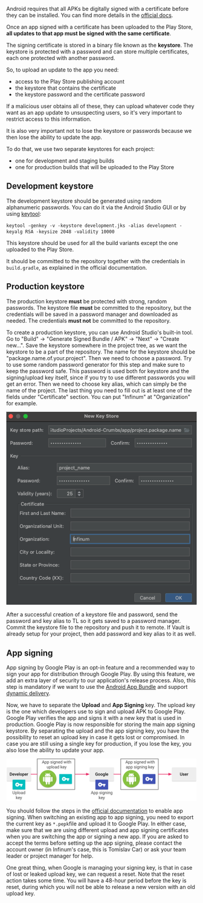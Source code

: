 Android requires that all APKs be digitally signed with a certificate before they can be installed.
You can find more details in the [official docs](https://developer.android.com/studio/publish/app-signing.html).

Once an app signed with a certificate has been uploaded to the Play Store, **all updates to that app must be signed with the same certificate**.

The signing certificate is stored in a binary file known as the **keystore**.
The keystore is protected with a password and can store multiple certificates, each one protected with another password.

So, to upload an update to the app you need:

- access to the Play Store publishing account
- the keystore that contains the certificate
- the keystore password and the certificate password

If a malicious user obtains all of these, they can upload whatever code they want as an app update to unsuspecting users, so it's very important to restrict access to this information.

It is also very important not to lose the keystore or passwords because we then lose the ability to update the app.

To do that, we use two separate keystores for each project:

- one for development and staging builds
- one for production builds that will be uploaded to the Play Store

## Development keystore

The development keystore should be generated using random alphanumeric passwords. You can do it via the Android Studio GUI or by using [keytool](http://docs.oracle.com/javase/6/docs/technotes/tools/solaris/keytool.html):

```shell
keytool -genkey -v -keystore development.jks -alias development -keyalg RSA -keysize 2048 -validity 10000
```

This keystore should be used for all the build variants except the one uploaded to the Play Store.

It should be committed to the repository together with the credentials in `build.gradle`, as explained in the official documentation.

## Production keystore

The production keystore **must** be protected with strong, random passwords. The keystore file **must** be committed to the repository, but the credentials will be saved in a password manager and downloaded as needed. The credentials **must not** be committed to the repository.

To create a production keystore, you can use Android Studio's built-in tool. Go to "Build" -> "Generate Signed Bundle / APK" -> "Next" -> "Create new...". Save the keystore somewhere in the project tree, as we want the keystore to be a part of the repository. The name for the keystore should be "package.name.of.your.project".
Then we need to choose a password. Try to use some random password generator for this step and make sure to keep the password safe. This password is used both for keystore and the signing/upload key itself, since if you try to use different passwords you will get an error. Then we need to choose key alias, which can simply be the name of the project. The last thing you need to fill out is at least one of the fields under "Certificate" section. You can put "Infinum" at "Organization" for example.

![Creation of a new keystore file](/img/create_keystore_example.png)

After a successful creation of a keystore file and password, send the password and key alias to TL so it gets saved to a password manager. Commit the keystore file to the repository and push it to remote. If Vault is already setup for your project, then add password and key alias to it as well.

## App signing

App signing by Google Play is an opt-in feature and a recommended way to sign your app for distribution through Google Play. By using this feature, we add an extra layer of security to our application's release process. Also, this step is mandatory if we want to use the [Android App Bundle](https://developer.android.com/guide/app-bundle) and support [dynamic delivery](https://developer.android.com/guide/app-bundle/#dynamic_delivery).

Now, we have to separate the **Upload** and **App Signing** key. The upload key is the one which developers use to sign and upload APK to Google Play. Google Play verifies the app and signs it with a new key that is used in production. Google Play is now responsible for storing the main app signing keystore. By separating the upload and the app signing key, you have the possibility to reset an upload key in case it gets lost or compromised. In case you are still using a single key for production, if you lose the key, you also lose the ability to update your app.

![Signing an app with App Signing by Google Play](/img/app_signing.png)

You should follow the steps in the [official documentation](https://developer.android.com/studio/publish/app-signing#enroll) to enable app signing. When switching an existing app to app signing, you need to export the current key as `*.pepk`file and upload it to Google Play. In either case, make sure that we are using different upload and app signing certificates when you are switching the app or signing a new app. If you are asked to accept the terms before setting up the app signing, please contact the account owner (in Infinum's case, this is Tomislav Car) or ask your team leader or project manager for help.

One great thing, when Google is managing your signing key, is that in case of lost or leaked upload key, we can request a reset. Note that the reset action takes some time. You will have a 48-hour period before the key is reset, during which you will not be able to release a new version with an old upload key.
